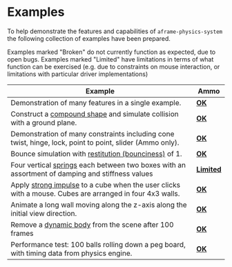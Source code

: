 # Examples

To help demonstrate the features and capabilities of `aframe-physics-system`
the following collection of examples have been prepared.

Examples marked "Broken" do not currently function as expected, due to open bugs.
Examples marked "Limited" have limitations in terms of what function can be exercised (e.g. due to constraints on mouse interaction, or limitations with particular driver implementations)

| Example                                                      | Ammo                                     |
| ------------------------------------------------------------ | ---------------------------------------- |
| Demonstration of many features in a single example.          | [**OK**](ammo/sandbox.html)         |
| Construct a [compound shape](../README.md#shape) and simulate collision with a ground plane. | [**OK**](ammo/compound.html) |
| Demonstration of many constraints including cone twist, hinge, lock, point to point, slider (Ammo only). | [**OK**](ammo/constraints.html) |
| Bounce simulation with [restitution (bounciness)](../README.md#system-configuration) of 1. | [**OK**](ammo/materials.html) |
| Four vertical [springs](../README.md#spring) each between two boxes with an assortment of damping and stiffness values | [**Limited**](ammo/spring.html) |
| Apply [strong impulse](../README.md#using-the-cannonjs-api) to a cube when the user clicks with a mouse. Cubes are arranged in four 4x3 walls. | [**OK**](ammo/stress.html) |
| Animate a long wall moving along the z-axis along the initial view direction. | [**OK**](ammo/sweeper.html) |
| Remove a [dynamic body](../README.md#dynamic-body-and-static-body) from the scene after 100 frames | [**OK**](ammo/ttl.html) |
| Performance test: 100 balls rolling down a peg board, with timing data from physics engine. | [**OK**](ammo/perf.html) |


